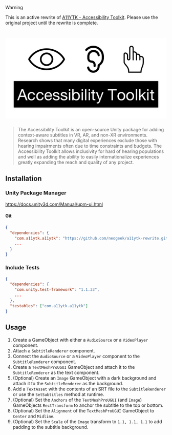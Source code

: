 > [!WARNING]
> This is an active rewrite of [A11YTK - Accessibility Toolkit](https://github.com/A11YTK/A11YTK). Please use the original project until the rewrite is complete.

# ![A11YTK - Accessibility Toolkit](logo.png)

> The Accessibility Toolkit is an open-source Unity package for adding context-aware subtitles in VR, AR, and non-XR environments. Research shows that many digital experiences exclude those with hearing impairments often due to time constraints and budgets. The Accessibility Toolkit allows inclusivity for hard of hearing populations and well as adding the ability to easily internationalize experiences greatly expanding the reach and quality of any project.

## Installation

### Unity Package Manager

<https://docs.unity3d.com/Manual/upm-ui.html>

#### Git

```json
{
  "dependencies": {
    "com.a11ytk.a11ytk": "https://github.com/neogeek/a11ytk-rewrite.git?path=Packages/A11YTK",
    ...
  }
}
```

### Include Tests

```json
{
  "dependencies": {
    "com.unity.test-framework": "1.1.33",
    ...
  },
  "testables": ["com.a11ytk.a11ytk"]
}
```

## Usage

1. Create a GameObject with either a `AudioSource` or a `VideoPlayer` component.
1. Attach a `SubtitleRenderer` component.
1. Connect the `AudioSource` or a `VideoPlayer` component to the `SubtitleRenderer` component.
1. Create a `TextMeshProUGUI` GameObject and attach it to the `SubtitleRenderer` as the text component.
1. (Optional) Create an `Image` GameObject with a dark background and attach it to the `SubtitleRenderer` as the background.
1. Add a `TextAsset` with the contents of an SRT file to the `SubtitleRenderer` or use the `SetSubtitles` method at runtime.
1. (Optional) Set the `Anchors` of the `TextMeshProUGUI` (and `Image`) GameObjects `RectTransform` to anchor the subtitle to the top or bottom.
1. (Optional) Set the `Alignment` of the `TextMeshProUGUI` GameObject to `Center` and `Midline`.
1. (Optional) Set the `Scale` of the `Image` transform to `1.1, 1.1, 1.1` to add padding to the subtitle background.
